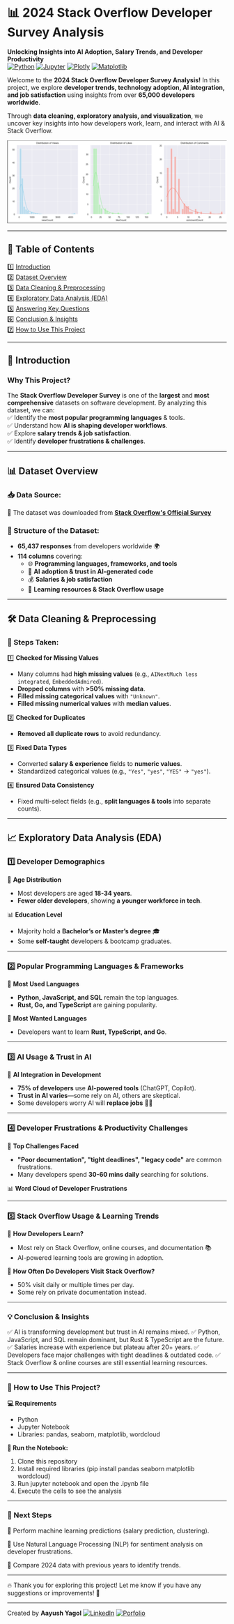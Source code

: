 # 📊 2024 Stack Overflow Developer Survey Analysis  
**Unlocking Insights into AI Adoption, Salary Trends, and Developer Productivity**  
[![Python](https://img.shields.io/badge/Python-3.10%2B-blue)](https://python.org)
[![Jupyter](https://img.shields.io/badge/Jupyter-Notebook-orange)](https://jupyter.org)
[![Plotly](https://img.shields.io/badge/Visualization-Plotly-green)](https://plotly.com)
[![Matplotlib](https://img.shields.io/badge/Visualization-Matplotlib-green)](https://matplotlib.org/)

Welcome to the **2024 Stack Overflow Developer Survey Analysis!** In this project, we explore **developer trends, technology adoption, AI integration, and job satisfaction** using insights from over **65,000 developers worldwide**.  

Through **data cleaning, exploratory analysis, and visualization**, we uncover key insights into how developers work, learn, and interact with AI & Stack Overflow.  

![Distribution Plots](https://github.com/ayusyagol11/youtube-api-analysis/blob/master/Plots/1.DistributionofViews%2Clikesandcomments.png?raw=true)

---

## **📖 Table of Contents**  
1️⃣ [Introduction](#introduction)  
2️⃣ [Dataset Overview](#dataset-overview)  
3️⃣ [Data Cleaning & Preprocessing](#data-cleaning--preprocessing)  
4️⃣ [Exploratory Data Analysis (EDA)](#exploratory-data-analysis-eda)  
5️⃣ [Answering Key Questions](#answering-key-questions)  
6️⃣ [Conclusion & Insights](#conclusion--insights)  
7️⃣ [How to Use This Project](#how-to-use-this-project)  

---

## **📝 Introduction**  

### **Why This Project?**  
The **Stack Overflow Developer Survey** is one of the **largest** and **most comprehensive** datasets on software development. By analyzing this dataset, we can:  
✅ Identify the **most popular programming languages** & tools.  
✅ Understand how **AI is shaping developer workflows**.  
✅ Explore **salary trends & job satisfaction**.  
✅ Identify **developer frustrations & challenges**.  

---

## **📊 Dataset Overview**  

### **📥 Data Source:**  
🔗 The dataset was downloaded from **[Stack Overflow's Official Survey](https://survey.stackoverflow.co/)**  

### **📂 Structure of the Dataset:**  
- **65,437 responses** from developers worldwide 🌍  
- **114 columns** covering:  
  - 🌐 **Programming languages, frameworks, and tools**  
  - 🤖 **AI adoption & trust in AI-generated code**  
  - 💰 **Salaries & job satisfaction**  
  - 🚀 **Learning resources & Stack Overflow usage**  

---

## **🛠️ Data Cleaning & Preprocessing**  

### **🔎 Steps Taken:**  
1️⃣ **Checked for Missing Values**  
   - Many columns had **high missing values** (e.g., `AINextMuch less integrated`, `EmbeddedAdmired`).  
   - **Dropped columns** with **>50% missing data**.  
   - **Filled missing categorical values** with `"Unknown"`.  
   - **Filled missing numerical values** with **median values**.  

2️⃣ **Checked for Duplicates**  
   - **Removed all duplicate rows** to avoid redundancy.  

3️⃣ **Fixed Data Types**  
   - Converted **salary & experience** fields to **numeric values**.  
   - Standardized categorical values (e.g., `"Yes"`, `"yes"`, `"YES"` → `"yes"`).  

4️⃣ **Ensured Data Consistency**  
   - Fixed multi-select fields (e.g., **split languages & tools** into separate counts).  

---

## **📈 Exploratory Data Analysis (EDA)**  

### **1️⃣ Developer Demographics**  
📌 **Age Distribution**  
- Most developers are aged **18-34 years**.  
- **Fewer older developers**, showing **a younger workforce in tech**.  

📊 **Education Level**  
- Majority hold a **Bachelor’s or Master’s degree** 🎓  
- Some **self-taught** developers & bootcamp graduates.  

---

### **2️⃣ Popular Programming Languages & Frameworks**  
📌 **Most Used Languages**  
- **Python, JavaScript, and SQL** remain the top languages.  
- **Rust, Go, and TypeScript** are gaining popularity.  

📌 **Most Wanted Languages**  
- Developers want to learn **Rust, TypeScript, and Go**.  

---

### **3️⃣ AI Usage & Trust in AI**  
📌 **AI Integration in Development**  
- **75% of developers** use **AI-powered tools** (ChatGPT, Copilot).  
- **Trust in AI varies**—some rely on AI, others are skeptical.  
- Some developers worry AI will **replace jobs** 🤖💼  

---

### **4️⃣ Developer Frustrations & Productivity Challenges**  
📌 **Top Challenges Faced**  
- **"Poor documentation", "tight deadlines", "legacy code"** are common frustrations.  
- Many developers spend **30-60 mins daily** searching for solutions.  

📊 **Word Cloud of Developer Frustrations**  


---

### **5️⃣ Stack Overflow Usage & Learning Trends**

📌 **How Developers Learn?**
- Most rely on Stack Overflow, online courses, and documentation 📚
- AI-powered learning tools are growing in adoption.

📌 **How Often Do Developers Visit Stack Overflow?**
- 50% visit daily or multiple times per day.
- Some rely on private documentation instead.

---

### **💡 Conclusion & Insights**

✅ AI is transforming development but trust in AI remains mixed.
✅ Python, JavaScript, and SQL remain dominant, but Rust & TypeScript are the future.
✅ Salaries increase with experience but plateau after 20+ years.
✅ Developers face major challenges with tight deadlines & outdated code.
✅ Stack Overflow & online courses are still essential learning resources.

---

### **📌 How to Use This Project?**

**💻 Requirements**
- Python
- Jupyter Notebook
- Libraries: pandas, seaborn, matplotlib, wordcloud

**📜 Run the Notebook:**
1. Clone this repository
2. Install required libraries (pip install pandas seaborn matplotlib wordcloud)
3. Run jupyter notebook and open the .ipynb file
4. Execute the cells to see the analysis

---

### **🎯 Next Steps**

🔹 Perform machine learning predictions (salary prediction, clustering).

🔹 Use Natural Language Processing (NLP) for sentiment analysis on developer frustrations.

🔹 Compare 2024 data with previous years to identify trends.

---

🔥 Thank you for exploring this project! Let me know if you have any suggestions or improvements! 🚀

---

Created by **Aayush Yagol**
[![LinkedIn](https://img.shields.io/badge/LinkedIn-blue)](https://www.linkedin.com/in/aayush-yagol-046874145/)
[![Porfolio](https://img.shields.io/badge/Portfolio-Black)](https://www.aayushyagol.com)
